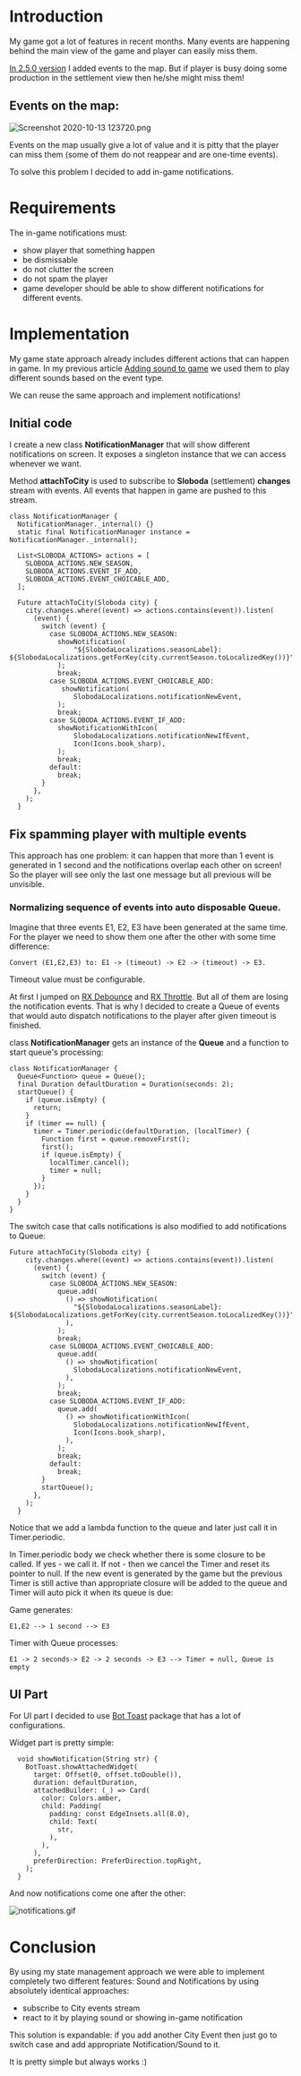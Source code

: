 # Introduction
My game got a lot of features in recent months. Many events are happening behind the main view of the game and player can easily miss them.

[In 2.5.0 version](https://locadeserta.com/sloboda) I added events to the map. But if player is busy doing some production in the settlement view then he/she might miss them!

## Events on the  map:

![Screenshot 2020-10-13 123720.png](screen1.png)

Events on the map usually give a lot of value and it is pitty that the player can miss them (some of them do not reappear and are one-time events).

To solve this problem I decided to add in-game notifications.

# Requirements

The in-game notifications must:

- show player that something happen
- be dismissable
- do not clutter the screen
- do not spam the player
- game developer should be able to show different notifications for different events.

# Implementation

My game state approach already includes different actions that can happen in game. In my previous article [Adding sound to game](https://gladimdim.org/adding-sound-to-flutter-game-ckfdumon1000d65s1351k8euz) we used them to play different sounds based on the event type.

We can reuse the same approach and implement notifications!

## Initial code

I create a new class **NotificationManager** that will show different notifications on screen. It exposes a singleton instance that we can access whenever we want.

Method **attachToCity** is used to subscribe to **Sloboda** (settlement) **changes** stream with events. All events that happen in game are pushed to this stream.

```
class NotificationManager {
  NotificationManager._internal() {}
  static final NotificationManager instance = NotificationManager._internal();

  List<SLOBODA_ACTIONS> actions = [
    SLOBODA_ACTIONS.NEW_SEASON,
    SLOBODA_ACTIONS.EVENT_IF_ADD,
    SLOBODA_ACTIONS.EVENT_CHOICABLE_ADD,
  ];

  Future attachToCity(Sloboda city) {
    city.changes.where((event) => actions.contains(event)).listen(
      (event) {
        switch (event) {
          case SLOBODA_ACTIONS.NEW_SEASON:
            showNotification(
                "${SlobodaLocalizations.seasonLabel}: ${SlobodaLocalizations.getForKey(city.currentSeason.toLocalizedKey())}",
            );
            break;
          case SLOBODA_ACTIONS.EVENT_CHOICABLE_ADD:
             showNotification(
                SlobodaLocalizations.notificationNewEvent,
            );
            break;
          case SLOBODA_ACTIONS.EVENT_IF_ADD:
            showNotificationWithIcon(
                SlobodaLocalizations.notificationNewIfEvent,
                Icon(Icons.book_sharp), 
            );
            break;
          default:
            break;
        }
      },
    );
  }
```

## Fix spamming player with multiple events

This approach has one problem: it can happen that more than 1 event is generated in 1 second and the notifications overlap each other on screen! So the player will see only the last one message but all previous will be unvisible.

### Normalizing sequence of events into auto disposable Queue.

Imagine that three events E1, E2, E3 have been generated at the same time. For the player we need to show them one after the other with some time difference:

```
Convert (E1,E2,E3) to: E1 -> (timeout) -> E2 -> (timeout) -> E3. 
```

Timeout value must be configurable.

At first I jumped on [RX Debounce](http://reactivex.io/documentation/operators/debounce.html) and [RX Throttle](https://www.learnrxjs.io/learn-rxjs/operators/filtering/throttle). But all of them are losing the notification events. That is why I decided to create a Queue of events that would auto dispatch notifications to the player after given timeout is finished.

class **NotificationManager** gets an instance of the **Queue**  and a function to start queue's processing:

```
class NotificationManager {
  Queue<Function> queue = Queue();
  final Duration defaultDuration = Duration(seconds: 2);
  startQueue() {
    if (queue.isEmpty) {
      return;
    }
    if (timer == null) {
      timer = Timer.periodic(defaultDuration, (localTimer) {
        Function first = queue.removeFirst();
        first();
        if (queue.isEmpty) {
          localTimer.cancel();
          timer = null;
        }
      });
    }
  }
}
```

The switch case that calls notifications is also modified to add notifications to Queue:

```
Future attachToCity(Sloboda city) {
    city.changes.where((event) => actions.contains(event)).listen(
      (event) {
        switch (event) {
          case SLOBODA_ACTIONS.NEW_SEASON:
            queue.add(
              () => showNotification(
                "${SlobodaLocalizations.seasonLabel}: ${SlobodaLocalizations.getForKey(city.currentSeason.toLocalizedKey())}",
              ),
            );
            break;
          case SLOBODA_ACTIONS.EVENT_CHOICABLE_ADD:
            queue.add(
              () => showNotification(
                SlobodaLocalizations.notificationNewEvent,
              ),
            );
            break;
          case SLOBODA_ACTIONS.EVENT_IF_ADD:
            queue.add(
              () => showNotificationWithIcon(
                SlobodaLocalizations.notificationNewIfEvent,
                Icon(Icons.book_sharp),
              ),
            );
            break;
          default:
            break;
        }
        startQueue();
      },
    );
  }
```

Notice that we add a lambda function to the queue and later just call it in Timer.periodic.

In Timer.periodic body we check whether there is some closure to be called. If yes - we call it. If not - then we cancel the Timer and reset its pointer to null. If the new event is generated by the game but the previous Timer is still active than appropriate closure will be added to the queue and Timer will auto pick it when its queue is due:

Game generates:
```
E1,E2 --> 1 second --> E3
```
Timer with Queue processes:
```
E1 -> 2 seconds-> E2 -> 2 seconds -> E3 --> Timer = null, Queue is empty
```

## UI Part

For UI part I decided to use [Bot Toast](https://pub.dev/packages/bot_toast) package that has a lot of configurations.

Widget part is pretty simple:

```
  void showNotification(String str) {
    BotToast.showAttachedWidget(
      target: Offset(0, offset.toDouble()),
      duration: defaultDuration,
      attachedBuilder: (_) => Card(
        color: Colors.amber,
        child: Padding(
          padding: const EdgeInsets.all(8.0),
          child: Text(
            str,
          ),
        ),
      ),
      preferDirection: PreferDirection.topRight,
    );
  }
```

And now notifications come one after the other:

![notifications.gif](screen2.gif)


# Conclusion

By using my state management approach we were able to implement completely two different features: Sound and Notifications by using absolutely identical approaches:

- subscribe to City events stream
- react to it by playing sound or showing in-game notification

This solution is expandable: if you add another City Event then just go to switch case and add appropriate Notification/Sound to it.

It is pretty simple but always works :)









